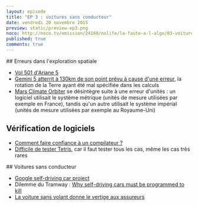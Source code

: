 ```yaml
---
layout: episode
title: "EP 3 : voitures sans conducteur"
date: vendredi 20 novembre 2015
preview: static/preview-ep3.png
noco: http://noco.tv/emission/24160/nolife/la-faute-a-l-algo/03-voitures-sans-conducteurs
published: true
comments: true
---
```


## Erreurs dans l'exploration spatiale

- [Vol 501 d'Ariane 5](https://fr.wikipedia.org/wiki/Vol_501_d'Ariane_5)
- [Gemini 5 atterrit à 130km de son point prévu à cause d'une erreur](https://books.google.fr/books?id=c8PpO58QwowC&lpg=PA320&ots=PWrAGdu0WZ&dq=gemini%205%20computer%20error&hl=fr&pg=PA320#v=onepage&q&f=false), la rotation de la Terre ayant été mal spécifiée dans les calculs
- [Mars Climate Orbiter](https://fr.wikipedia.org/wiki/Mars_Climate_Orbiter) se désintègre suite à une erreur d'unités : un logiciel utilisait le système métrique (unités de mesure utilisées par exemple en France), tandis qu'un autre utilisait le système impérial (unités de mesure utilisées par exemple au Royaume-Uni)

## Vérification de logiciels

- [Comment faire confiance à un compilateur ?](https://interstices.info/jcms/n_52365/comment-faire-confiance-a-un-compilateur)
- [Difficile de tester Tetris](http://blog.jwhitham.org/2014/10/its-hard-to-test-software-even-simple.html), car il faut tester tous les cas, même les cas très rares

## Voitures sans conducteur

- [Google self-driving car project](https://www.google.com/selfdrivingcar/)
- Dilemme du Tramway : [Why self-driving cars must be programmed to kill](http://www.technologyreview.com/view/542626/why-self-driving-cars-must-be-programmed-to-kill/)
- [La voiture sans volant donne le vertige aux assureurs](http://www.lemonde.fr/economie/article/2015/09/14/la-voiture-sans-volant-donne-le-vertige-aux-assureurs_4756023_3234.html)
